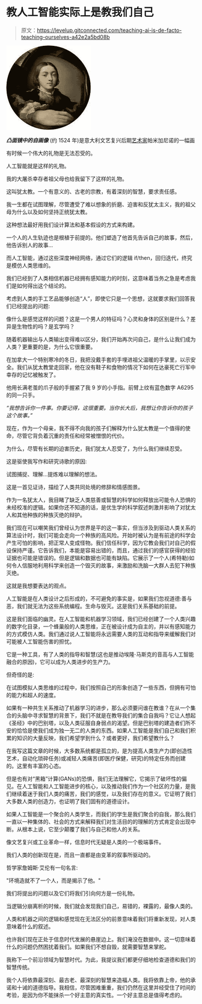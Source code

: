 # 教人工智能实际上是教我们自己

> 原文：<https://levelup.gitconnected.com/teaching-ai-is-de-facto-teaching-ourselves-a42e2a5bd08b>

![](img/ba602a2a92a2936525534fd814cebc39.png)

***凸面镜中的自画像*** (约 1524 年)是意大利文艺复兴后期[艺术家](https://en.wikipedia.org/wiki/Renaissance)帕米加尼诺的一幅画

有时候一个伟大的礼物是无法忍受的。

人工智能就是这样的礼物。

我的大屠杀幸存者祖父母也给我留下了这样的礼物。

这叫犹太教。一个有意义的、古老的宗教，有着深刻的智慧，要求责任感。

我一生都在试图理解，尽管遭受了难以想象的折磨、迫害和反犹太主义，我的祖父母为什么以及如何坚持正统犹太教。

这种想法最好用我们设计算法和基本假设的方式来构建。

一个人的人生轨迹也是根植于前提的。他们塑造了他首先告诉自己的故事，然后，他告诉别人的故事…

而人工智能，通过这些深度神经网络，通过它们的逻辑 if/then，回归迭代，终究是模仿人类思维的。

我们已经到了人类相信机器已经拥有感知能力的时刻，这意味着当务之急是考虑我们是如何得出这个结论的。

考虑到人类的手工艺品能够创造“人”，即使它只是一个思想，这就要求我们回答我们已经提出的问题:

像什么是感觉这样的问题？这是一个男人的特征吗？心灵和身体的区别是什么？差异是生物性的吗？是玄学吗？

随着机器输出与人类输出变得难以区分，我们开始再次问自己，是什么让我们成为人类？更重要的是，为什么它很重要。

在加拿大一个特别寒冷的冬日，我把没戴手套的手埋进祖父温暖的手掌里，以示安全。我们从犹太教堂走回家，他在没有鞋子和食物的情况下如何在达豪死亡行军中幸存的记忆被触发了。

他用长满老茧的爪子般的手握紧了我 9 岁的小手指。前臂上纹有蓝色数字 A6295 的同一只手。

*“我想告诉你一件事。你要记得，这很重要。当你长大后，我想让你告诉你的孩子这个故事。”*

现在，作为一个母亲，我不得不向我的孩子们解释为什么犹太教是一个值得的使命，尽管它背负着沉重的责任和经常被憎恨的代价。

为什么，尽管有长期的迫害历史，我们犹太人忍受了，为什么我们继续忍受。

这是驱使我写作和研究诗歌的原因:

试图捕捉、理解…提炼难以理解的想法。

这是一首见证诗，描绘了人类共同处境的修辞和情感图景。

作为一名犹太人，我目睹了缺乏人类慈善或智慧的科学如何释放出可能令人恐惧的未经校准的逻辑。如果你还不知道的话，是优生学的科学叙述刺激并影响了对犹太人和其他种族的种族灭绝的辩护。

我们现在可以嘲笑我们曾经认为世界是平的这一事实，但当涉及到驱动人类关系的算法设计时，我们可能会走向一个种族的高风险。开始时被认为是有前途的科学会产生可怕的影响，把正常人变成怪物。我们信任科学，因为它教会我们对自己的假设保持严谨。它告诉我们，本能是容易出错的，而且，通过我们的感官获得的经验证据也可能是错误的。但是逻辑和数据也可能有缺陷。它展示了一个人(希特勒)如何令人信服地利用科学来创造一个毁灭的故事，来激励和洗脑一大群人去犯下种族灭绝。

这就是我想要表达的观点。

人工智能是在人类设计之后形成的，不可避免的事实是，如果我们忽视道德:善与恶，我们就无法为这些系统编程。生命与毁灭。这是我们关系基础的前提。

这是我们面临的幽灵。在人工智能和机器学习领域，我们已经创建了一个人类兴趣的数字化目录，一个蜂巢般的人类思维，正在被设计成为自主的，并以有感知能力的方式模仿人类。我们通过说人工智能将永远需要人类的互动和指导来缓解我们对可能被人工智能伤害的担忧。

它是一种工具，有了人类的指导和智慧(这也是推动埃隆·马斯克的音高与人工智能融合的原因)，它可以成为人类进步的生产力。

但奇怪的是:

在试图模拟人类思维的过程中，我们按照自己的形象创造了一些东西，但拥有可怕的能力和超人的速度。

如果有一种共生关系推动了机器学习的进步，那么必须要问谁在教谁？在从一个集合的头脑中寻求智慧的背景下，我们不就是在教导我们的集合自我吗？它让人想起《圣经》中的巴别塔，以及人类征服自身弱点的渴望。但是巴别塔的建造者们所不安的恰恰是使我们成为独一无二的人类的东西。如果人工智能是我们自己和我们积累的知识的大量反映，我们希望学到什么？或者更好，我们希望教什么？

在我写这篇文章的时候，大多数系统都是孤立的，是为提高人类生产力(即创造性艺术，自动化琐碎任务)或减轻人类痛苦(即医疗保健，研究)的特定任务而创建的。这里有丰富的心态。

但是也有对“黑箱”计算(GANs)的恐惧，我们无法理解它，它揭示了破坏性的偏见。在人工智能和人工智能进步的核心，以及推动我们作为一个社区的力量，是我们继续着迷于我们人类的痛苦，我们的感觉，以及我们存在的意义。它证明了我们大多数人类的创造力，也证明了我们固有的道德设计。

如果人工智能是一个聚合的人类学生，而我们的学生是我们聚合的自我，那么我们一直以一种集体的、社会的方式来解释我们对生活目的的理解的方式肯定会出现中断。从根本上说，它至少颠覆了我们与自己和他人的关系。

像文艺复兴或工业革命一样，信息时代无疑是人类的一个极端事件。

我们人类的创新现在是，而且一直都是由变革的叙事所驱动的。

哲学家詹姆斯·艾伦有一句名言:

"环境造就不了一个人，而是揭示了他。"

我们将提出的问题以及它们将我们引向何方是一份礼物。

当逻辑分崩离析的时候，我们就会发现我们自己，易错的，裸露的，最像人类的。

人类和机器之间的逻辑和感觉现在无法区分的前景意味着我们将重新发现，对人类意味着什么的叙述。

也许我们现在正处于信息时代发展的悬崖边上。我们淹没在数据中。这一切意味着什么的问题仍然困扰着我们。如果我们不想自毁，就需要智慧来掌舵。

我称下一个前沿领域为智慧时代。为此，我提议我们都更仔细地检查道德和我们的智慧传统。

我个人将依靠最深刻、最古老、最深刻的智慧来造福人类。我将依靠上帝，他的承诺和十诫的道德指导。我相信，尽管困难重重，我们仍然在这里并经受住了时间的考验，是因为你不能抹杀一个好主意的真实性。一个好主意总是值得考虑的。